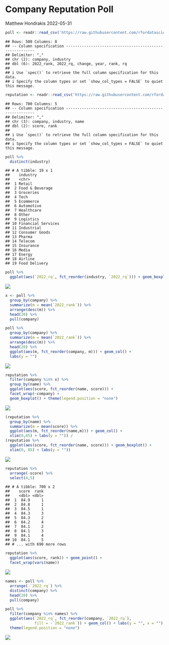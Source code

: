 Company Reputation Poll
================
Matthew Hondrakis
2022-05-31

``` r
poll <- readr::read_csv('https://raw.githubusercontent.com/rfordatascience/tidytuesday/master/data/2022/2022-05-31/poll.csv')
```

    ## Rows: 500 Columns: 8
    ## -- Column specification --------------------------------------------------------
    ## Delimiter: ","
    ## chr (2): company, industry
    ## dbl (6): 2022_rank, 2022_rq, change, year, rank, rq
    ## 
    ## i Use `spec()` to retrieve the full column specification for this data.
    ## i Specify the column types or set `show_col_types = FALSE` to quiet this message.

``` r
reputation <- readr::read_csv('https://raw.githubusercontent.com/rfordatascience/tidytuesday/master/data/2022/2022-05-31/reputation.csv')
```

    ## Rows: 700 Columns: 5
    ## -- Column specification --------------------------------------------------------
    ## Delimiter: ","
    ## chr (3): company, industry, name
    ## dbl (2): score, rank
    ## 
    ## i Use `spec()` to retrieve the full column specification for this data.
    ## i Specify the column types or set `show_col_types = FALSE` to quiet this message.

``` r
poll %>% 
  distinct(industry)
```

    ## # A tibble: 19 x 1
    ##    industry          
    ##    <chr>             
    ##  1 Retail            
    ##  2 Food & Beverage   
    ##  3 Groceries         
    ##  4 Tech              
    ##  5 Ecommerce         
    ##  6 Automotive        
    ##  7 Healthcare        
    ##  8 Other             
    ##  9 Logistics         
    ## 10 Financial Services
    ## 11 Industrial        
    ## 12 Consumer Goods    
    ## 13 Pharma            
    ## 14 Telecom           
    ## 15 Insurance         
    ## 16 Media             
    ## 17 Energy            
    ## 18 Airline           
    ## 19 Food Delivery

``` r
poll %>% 
  ggplot(aes(`2022_rq`, fct_reorder(industry, `2022_rq`))) + geom_boxplot()
```

![](Company-Reputation_files/figure-gfm/unnamed-chunk-2-1.png)<!-- -->

``` r
x <- poll %>% 
  group_by(company) %>% 
  summarize(m = mean(`2022_rank`)) %>% 
  arrange(desc(m)) %>% 
  head(20) %>% 
  pull(company)

poll %>% 
  group_by(company) %>% 
  summarize(m = mean(`2022_rank`)) %>% 
  arrange(desc(m)) %>% 
  head(20) %>% 
  ggplot(aes(m, fct_reorder(company, m))) + geom_col() +
  labs(y = "")
```

![](Company-Reputation_files/figure-gfm/unnamed-chunk-3-1.png)<!-- -->

``` r
reputation %>% 
  filter(company %in% x) %>% 
  group_by(name) %>% 
  ggplot(aes(score, fct_reorder(name, score))) + 
  facet_wrap(~company) +
  geom_boxplot() + theme(legend.position = "none")
```

![](Company-Reputation_files/figure-gfm/unnamed-chunk-3-2.png)<!-- -->

``` r
(reputation %>% 
  group_by(name) %>% 
  summarize(m = mean(score)) %>% 
  ggplot(aes(m, fct_reorder(name,m))) + geom_col() +
  xlim(0,85) + labs(y = "")) /
(reputation %>% 
  ggplot(aes(score, fct_reorder(name, score))) + geom_boxplot() +
  xlim(0, 85) + labs(y = ""))
```

![](Company-Reputation_files/figure-gfm/unnamed-chunk-4-1.png)<!-- -->

``` r
reputation %>% 
  arrange(-score) %>% 
  select(4,5)
```

    ## # A tibble: 700 x 2
    ##    score  rank
    ##    <dbl> <dbl>
    ##  1  84.9     1
    ##  2  84.8     1
    ##  3  84.5     1
    ##  4  84.3     3
    ##  5  84.3     2
    ##  6  84.2     4
    ##  7  84.1     2
    ##  8  84.1     3
    ##  9  84.1     4
    ## 10  84.1     5
    ## # ... with 690 more rows

``` r
reputation %>% 
  ggplot(aes(score, rank)) + geom_point() +
  facet_wrap(vars(name))
```

![](Company-Reputation_files/figure-gfm/unnamed-chunk-6-1.png)<!-- -->

``` r
names <- poll %>% 
  arrange(-`2022_rq`) %>%
  distinct(company) %>% 
  head(20) %>% 
  pull(company)
```

``` r
poll %>% 
  filter(company %in% names) %>% 
  ggplot(aes(`2022_rq`, fct_reorder(company, `2022_rq`), 
             fill = -`2022_rank`)) + geom_col() + labs(y = "", x = "") +
  theme(legend.position = "none")
```

![](Company-Reputation_files/figure-gfm/unnamed-chunk-8-1.png)<!-- -->
